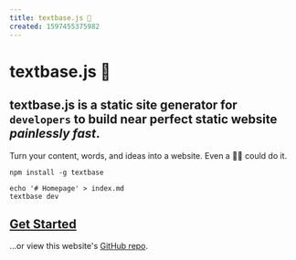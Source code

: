 ```yaml
---
title: textbase.js 🧬
created: 1597455375982
---
```


# textbase.js 🧬

## textbase.js is a static site generator for `developers` to build near perfect static website _painlessly fast_.

Turn your content, words, and ideas into a website. Even a 👶🏼 could do it.

```
npm install -g textbase
```

```
echo '# Homepage' > index.md
textbase dev
```

## [Get Started](/docs)

...or view this website's [GitHub repo](https://github.com/al5ina5/textbase).

